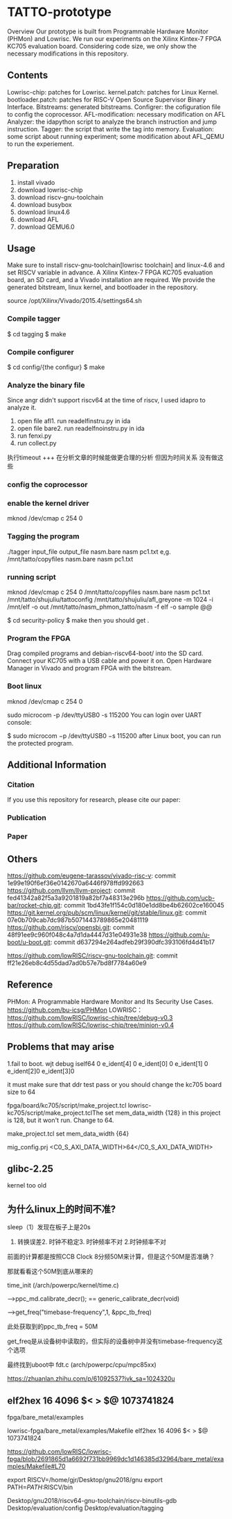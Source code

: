 # TATTO-prototype
Overview
Our prototype is built from Programmable Hardware Monitor (PHMon) and Lowrisc. We run our experiments on the Xilinx Kintex-7 FPGA KC705 evaluation board. Considering code size, we only show the necessary modifications in this repository.

## Contents
Lowrisc-chip: patches for Lowrisc.
kernel.patch: patches for Linux Kernel.
bootloader.patch: patches for RISC-V Open Source Supervisor Binary Interface.
Bitstreams: generated bitstreams.
Configrer: the cofiguration file to config the coprocessor.
AFL-modification: necessary modification on AFL
Analyzer: the idapython script to analyze the branch instruction and jump instruction.
Tagger: the script that write the tag into memory. 
Evaluation: some script about running experiment; some modification about AFL_QEMU to run the experiement.

## Preparation

1. install vivado
2. download lowrisc-chip
3. download riscv-gnu-toolchain
4. download busybox
5. download linux4.6
6. download AFL
7. download QEMU6.0 

## Usage

Make sure to install riscv-gnu-toolchain[lowrisc toolchain] and linux-4.6 and set RISCV variable in advance. A Xilinx Kintex-7 FPGA KC705 evaluation board, an SD card, and a Vivado installation are required. We provide the generated bitstream, linux kernel, and bootloader in the repository. 

source /opt/Xilinx/Vivado/2015.4/settings64.sh

### Compile tagger
$ cd tagging
$ make

### Compile configurer

$ cd config/{the configur}
$ make


### Analyze the binary file
Since angr didn't support riscv64 at the time of riscv, I used idapro to analyze it.
1. open file afl1. run readelfinstru.py in ida 
2. open file bare2. run readelfnoinstru.py  in ida
3. run fenxi.py
4. run collect.py

执行timeout +++
在分析文章的时候能做更合理的分析 但因为时间关系 没有做这些

### config the coprocessor

### enable the kernel driver
mknod /dev/cmap c 254 0

### Tagging the program
./tagger input_file output_file nasm.bare nasm pc1.txt
e,g. /mnt/tatto/copyfiles nasm.bare nasm pc1.txt

### running script
mknod /dev/cmap c 254 0
/mnt/tatto/copyfiles nasm.bare nasm pc1.txt
/mnt/tatto/shujuliu/tattoconfig
/mnt/tatto/shujuliu/afl_greyone -m 1024 -i /mnt/elf -o out /mnt/tatto/nasm_phmon_tatto/nasm -f elf -o sample @@

$ cd security-policy
$ make
then you should get .




### Program the FPGA

Drag compiled programs and debian-riscv64-boot/ into the SD card.
Connect your KC705 with a USB cable and power it on.
Open Hardware Manager in Vivado and program FPGA with the bitstream.

### Boot linux
mknod /dev/cmap c 254 0

sudo microcom -p /dev/ttyUSB0 -s 115200
You can login over UART console:

$ sudo microcom −p /dev/ttyUSB0 −s 115200
after Linux boot, you can run the protected program.

## Additional Information

### Citation
If you use this repository for research, please cite our paper:


### Publication


### Paper


## Others
https://github.com/eugene-tarassov/vivado-risc-v: commit 1e99e190f6ef36e0142670a6446f978ffd992663
https://github.com/llvm/llvm-project: commit fed41342a82f5a3a9201819a82bf7a48313e296b
https://github.com/ucb-bar/rocket-chip.git: commit 1bd43fe1f154c0d180e1dd8be4b62602ce160045
https://git.kernel.org/pub/scm/linux/kernel/git/stable/linux.git: commit 07e0b709cab7dc987b5071443789865e20481119
https://github.com/riscv/opensbi.git: commit 48f91ee9c960f048c4a7d1da4447d31e04931e38
https://github.com/u-boot/u-boot.git: commit d637294e264adfeb29f390dfc393106fd4d41b17

https://github.com/lowRISC/riscv-gnu-toolchain.git: commit ff21e26eb8c4d55dad7ad0b57e7bd8f7784a60e9

## Reference

PHMon: A Programmable Hardware Monitor and Its Security Use Cases. https://github.com/bu-icsg/PHMon 
LOWRISC： https://github.com/lowRISC/lowrisc-chip/tree/debug-v0.3
https://github.com/lowRISC/lowrisc-chip/tree/minion-v0.4



## Problems that may arise

1.fail to boot.
wjt debug iself64 0 e_ident[4] 0  e_ident[0] 0 e_ident[1] 0 e_ident[2]0 e_ident[3]0

it must make sure that ddr test pass
or you should change the kc705 board size to 64

fpga/board/kc705/script/make_project.tcl
lowrisc-kc705/script/make_project.tclThe set mem_data_width {128} in this project is 128, but it won't run. Change to 64.

make_project.tcl
set mem_data_width {64}

mig_config.prj <C0_S_AXI_DATA_WIDTH>64</C0_S_AXI_DATA_WIDTH>

## glibc-2.25
kernel too old


## 为什么linux上的时间不准?

sleep（1）发现在板子上是20s

1.  转换误差2. 时钟不稳定3. 时钟频率不对
 2.时钟频率不对

前面的计算都是按照CCB Clock 8分频50M来计算，但是这个50M是否准确？

那就看看这个50M到底从哪来的

time_init (/arch/powerpc/kernel/time.c)

-->ppc_md.calibrate_decr(); == generic_calibrate_decr(void)

-->get_freq("timebase-frequency",1, &ppc_tb_freq)

此处获取到的ppc_tb_freq = 50M

get_freq是从设备树中读取的，但实际的设备树中并没有timebase-frequency这个选项

最终找到uboot中 fdt.c (arch/powerpc/cpu/mpc85xx)


https://zhuanlan.zhihu.com/p/61092537?ivk_sa=1024320u


## elf2hex  16 4096 $< > $@ 1073741824


fpga/bare_metal/examples


lowrisc-fpga/bare_metal/examples/Makefile
elf2hex  16 4096 $< > $@ 1073741824

https://github.com/lowRISC/lowrisc-fpga/blob/2691865d1a6692f731bb9969dc1d146385d32964/bare_metal/examples/Makefile#L70

export RISCV=/home/gjr/Desktop/gnu2018/gnu
export PATH=$PATH:$RISCV/bin


Desktop/gnu2018/riscv64-gnu-toolchain/riscv-binutils-gdb
Desktop/evaluation/config
Desktop/evaluation/tagging